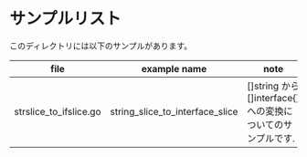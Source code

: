 # サンプルリスト

このディレクトリには以下のサンプルがあります。

|file|example name|note|
|----|------------|----|
|strslice\_to\_ifslice.go|string\_slice\_to\_interface\_slice|[]string から []interface{} への変換についてのサンプルです.|

